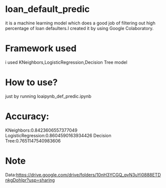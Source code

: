 loan_default_predic
===
it is a machine learning model which does a good job of filtering out high percentage of loan defaulters.I created it by using Google Colaboratory.

Framework used
===
i used KNeighbors,LogisticRegression,Decision Tree model

How to use?
===
just by running loaipynb_def_predic.ipynb 

Accuracy:
===
KNeighbors:0.8423606557377049
LogisticRegression:0.8604590163934426
Decision Tree:0.7651147540983606

Note
===
Data:https://drive.google.com/drive/folders/10nH3YCGQ_qvN3uYi0888ETDnkgDohIpr?usp=sharing







